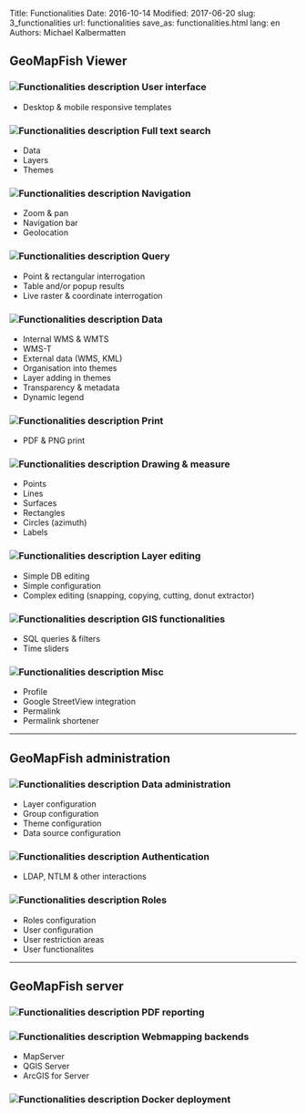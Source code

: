 Title: Functionalities
Date: 2016-10-14
Modified: 2017-06-20
slug: 3_functionalities
url: functionalities
save_as: functionalities.html
lang: en
Authors: Michael Kalbermatten

## GeoMapFish Viewer

### ![Functionalities description]({filename}/images/1_1_responsive.png)  User interface

* Desktop & mobile responsive templates

### ![Functionalities description]({filename}/images/1_2_search.png)  Full text search

* Data
* Layers
* Themes

### ![Functionalities description]({filename}/images/1_3_navigation.png)  Navigation

* Zoom & pan
* Navigation bar
* Geolocation

### ![Functionalities description]({filename}/images/1_4_query.png)  Query

* Point & rectangular interrogation 
* Table and/or popup results
* Live raster & coordinate interrogation

### ![Functionalities description]({filename}/images/1_5_data.png)  Data

* Internal  WMS & WMTS
* WMS-T
* External data (WMS, KML)
* Organisation into themes
* Layer adding in themes
* Transparency & metadata
* Dynamic legend

### ![Functionalities description]({filename}/images/1_6_print.png)  Print

* PDF & PNG print

### ![Functionalities description]({filename}/images/1_7_drawing.png)  Drawing & measure

* Points
* Lines
* Surfaces
* Rectangles
* Circles (azimuth)
* Labels

### ![Functionalities description]({filename}/images/1_8_layer_editing.png)  Layer editing

* Simple DB editing
* Simple configuration
* Complex editing (snapping, copying, cutting, donut extractor)

### ![Functionalities description]({filename}/images/1_9_gis.png)  GIS functionalities

* SQL queries & filters 
* Time sliders 

### ![Functionalities description]({filename}/images/1_10_misc.png)  Misc

* Profile
* Google StreetView integration
* Permalink
* Permalink shortener

---

## GeoMapFish administration

### ![Functionalities description]({filename}/images/2_1_configuration.png)  Data administration

* Layer configuration
* Group configuration
* Theme configuration
* Data source configuration

### ![Functionalities description]({filename}/images/2_2_authentication.png)  Authentication

* LDAP, NTLM & other interactions

### ![Functionalities description]({filename}/images/2_3_roles.png)  Roles

* Roles configuration
* User configuration
* User restriction areas
* User functionalites

---

## GeoMapFish server

### ![Functionalities description]({filename}/images/3_1_pdf.png)  PDF reporting

### ![Functionalities description]({filename}/images/3_2_webmapping.png)  Webmapping backends

* MapServer
* QGIS Server
* ArcGIS for Server

### ![Functionalities description]({filename}/images/3_3_docker.png)  Docker deployment
